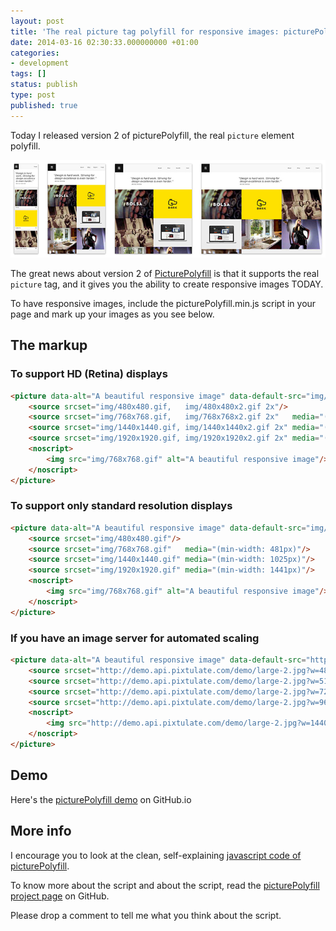 ```yaml
---
layout: post
title: 'The real picture tag polyfill for responsive images: picturePolyfill'
date: 2014-03-16 02:30:33.000000000 +01:00
categories:
- development
tags: []
status: publish
type: post
published: true
---
```

Today I released version 2 of picturePolyfill, the real `picture` element polyfill.

![Responsive Images](/assets/post-images/responsive_images.jpg)

The great news about version 2 of [PicturePolyfill](https://github.com/verlok/picturePolyfill "picturePolyfill repo") is that it supports the real `picture` tag, and it gives you the ability to create responsive images TODAY.

To have responsive images, include the picturePolyfill.min.js script in your page and mark up your images as you see below.

## The markup

### To support HD (Retina) displays

```html
<picture data-alt="A beautiful responsive image" data-default-src="img/1440x1440.gif">
    <source srcset="img/480x480.gif,   img/480x480x2.gif 2x"/>
    <source srcset="img/768x768.gif,   img/768x768x2.gif 2x"   media="(min-width: 481px)"/>
    <source srcset="img/1440x1440.gif, img/1440x1440x2.gif 2x" media="(min-width: 1025px)"/>
    <source srcset="img/1920x1920.gif, img/1920x1920x2.gif 2x" media="(min-width: 1441px)"/>
    <noscript>
        <img src="img/768x768.gif" alt="A beautiful responsive image"/>
    </noscript>
</picture>
```

### To support only standard resolution displays

```html
<picture data-alt="A beautiful responsive image" data-default-src="img/1440x1440.gif">
    <source srcset="img/480x480.gif"/>
    <source srcset="img/768x768.gif"   media="(min-width: 481px)"/>
    <source srcset="img/1440x1440.gif" media="(min-width: 1025px)"/>
    <source srcset="img/1920x1920.gif" media="(min-width: 1441px)"/>
    <noscript>
        <img src="img/768x768.gif" alt="A beautiful responsive image"/>
    </noscript>
</picture>
```

### If you have an image server for automated scaling

```html
<picture data-alt="A beautiful responsive image" data-default-src="http://demo.api.pixtulate.com/demo/large-2.jpg?w=1440">
    <source srcset="http://demo.api.pixtulate.com/demo/large-2.jpg?w=480"/>
    <source srcset="http://demo.api.pixtulate.com/demo/large-2.jpg?w=512" media="(min-width: 481px)"/>
    <source srcset="http://demo.api.pixtulate.com/demo/large-2.jpg?w=720" media="(min-width: 1025px)"/>
    <source srcset="http://demo.api.pixtulate.com/demo/large-2.jpg?w=960" media="(min-width: 1441px)"/>
    <noscript>
        <img src="http://demo.api.pixtulate.com/demo/large-2.jpg?w=1440" alt="A beautiful responsive image"/>
    </noscript>
</picture>
```

## Demo

Here's the [picturePolyfill demo](http://verlok.github.io/picturePolyfill/ "picturePolyfill demo - responsive images with support to HD (retina) display") on GitHub.io

## More info

I encourage you to look at the clean, self-explaining [javascript code of picturePolyfill](https://github.com/verlok/picturePolyfill/blob/master/picturePolyfill.js).

To know more about the script and about the script, read the [picturePolyfill project page](https://github.com/verlok/picturePolyfill "picturePolyfill") on GitHub.

Please drop a comment to tell me what you think about the script.